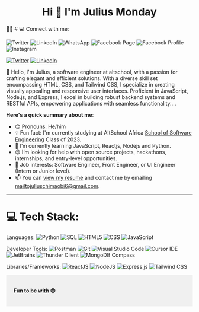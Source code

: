 <h1 align="center">Hi 👋 I'm Julius Monday</h1>👋🏾
# 💻 Connect with me:

![Twitter](https://img.shields.io/badge/twitter-%233776AB.svg?style=for-the-badge&logo=twitter&logoColor=white)
![LinkedIn](https://img.shields.io/badge/linkedin-%233776AB.svg?style=for-the-badge&logo=linkedin&logoColor=white)
![WhatsApp](https://img.shields.io/badge/whatsapp-%233776AB.svg?style=for-the-badge&logo=whatsapp&logoColor=white)
![Facebook Page](https://img.shields.io/badge/facebook-%233776AB.svg?style=for-the-badge&logo=facebook&logoColor=white)
![Facebook Profile](https://img.shields.io/badge/facebook-%233776AB.svg?style=for-the-badge&logo=facebook&logoColor=white)
![Instagram](https://img.shields.io/badge/instagram-%233776AB.svg?style=for-the-badge&logo=instagram&logoColor=white)

[![Twitter](https://img.shields.io/badge/twitter-%233776AB.svg?style=for-the-badge&logo=twitter&logoColor=white)](https://twitter.com/JuTeLabs)
[![LinkedIn](https://img.shields.io/badge/linkedin-%233776AB.svg?style=for-the-badge&logo=linkedin&logoColor=white)](https://www.linkedin.com/in/chimaobi-julius-bba95a233/)

👋 Hello, I'm Julius, a software engineer at altschool, with a passion for crafting elegant and efficient solutions. With a diverse skill set encompassing HTML, CSS, and Tailwind CSS, I specialize in creating visually appealing and responsive user interfaces. Proficient in JavaScript, Node.js, and Express, I excel in building robust backend systems and RESTful APIs, empowering applications with seamless functionality....

**Here's a quick summary about me**:

- 😊 Pronouns: He/him
- 💡 Fun fact: I'm currently studying at AltSchool Africa [School of Software Engineering](https://altschoolafrica.com/schools/engineering) Class of 2023.
- 🌱 I’m currently learning JavaScript, Reactjs, Nodejs and Python.
- 😊 I’m looking for help with open source projects, hackathons, internships, and entry-level opportunities.
- 💼 Job interests: Software Engineer, Front Engineer, or UI Engineer (Intern or Junior level).
- 📫 You can [view my resume](#) and contact me by emailing mailtojuliuschimaobi6@gmail.com.

---
# 💻 Tech Stack:
Languages: 
![Python](https://img.shields.io/badge/python-%233776AB.svg?style=for-the-badge&logo=python&logoColor=white)
![SQL](https://img.shields.io/badge/sql-%2307405e.svg?style=for-the-badge&logo=postgresql&logoColor=white) 
![HTML5](https://img.shields.io/badge/html5-%23E34F26.svg?style=for-the-badge&logo=html5&logoColor=white) 
![CSS](https://img.shields.io/badge/css-%231572B6.svg?style=for-the-badge&logo=css3&logoColor=white) 
![JavaScript](https://img.shields.io/badge/javascript-%23323330.svg?style=for-the-badge&logo=javascript&logoColor=%23F7DF1E)

Developer Tools: 
![Postman](https://img.shields.io/badge/Postman-FF6C37?style=for-the-badge&logo=postman&logoColor=white) 
![Git](https://img.shields.io/badge/git-%23F05033.svg?style=for-the-badge&logo=git&logoColor=white)
![Visual Studio Code](https://img.shields.io/badge/Visual%20Studio%20Code-%23007ACC.svg?style=for-the-badge&logo=visual-studio-code&logoColor=white)
![Cursor IDE](https://img.shields.io/badge/Cursor%20IDE-%23333333.svg?style=for-the-badge)
![JetBrains](https://img.shields.io/badge/JetBrains-%23000000.svg?style=for-the-badge&logo=jetbrains&logoColor=white)
![Thunder Client](https://img.shields.io/badge/Thunder%20Client-%23212121.svg?style=for-the-badge)
![MongoDB Compass](https://img.shields.io/badge/MongoDB%20Compass-%2347A248.svg?style=for-the-badge&logo=mongodb&logoColor=white)


Libraries/Frameworks: 
![ReactJS](https://img.shields.io/badge/react-%2320232a.svg?style=for-the-badge&logo=react&logoColor=%2361DAFB) 
![NodeJS](https://img.shields.io/badge/node.js-6DA55F?style=for-the-badge&logo=node.js&logoColor=white) 
![Express.js](https://img.shields.io/badge/Express.js-000000?style=for-the-badge&logo=express&logoColor=white)
![Tailwind CSS](https://img.shields.io/badge/Tailwind%20CSS-38B2AC?style=for-the-badge&logo=tailwind-css&logoColor=white)

<div style="background-color: #f0f0f0; padding: 20px;">
    <p style="font-weight: bold;">Fun to be with 😄</p>
</div>
